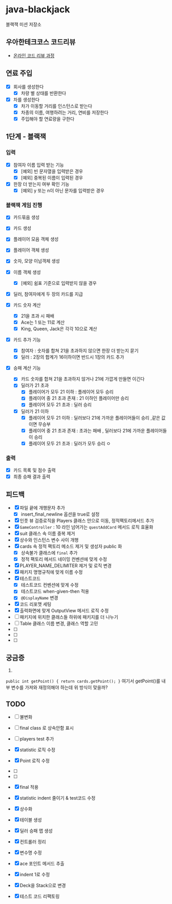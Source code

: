 # java-blackjack

블랙잭 미션 저장소

## 우아한테크코스 코드리뷰

- [온라인 코드 리뷰 과정](https://github.com/woowacourse/woowacourse-docs/blob/master/maincourse/README.md)

## 연료 주입

- [x] 회사를 생성한다
    - [x] 차량 별 상태를 반환한다
- [x] 차를 생성한다
    - [x] 차가 이동할 거리를 인스턴스로 받는다
    - [x] 차종의 이름, 여행하려는 거리, 연비를 저장한다
    - [x] 주입해야 할 연료량을 구한다

## 1단계 - 블랙잭

### 입력

- [x] 참여자 이름 입력 받는 기능
    - [x] [예외] 빈 문자열을 입력받은 경우
    - [x] [예외] 중복된 이름이 입력된 경우
- [x] 한장 더 받는지 여부 확인 기능
    - [x] [예외] y 또는 n이 아닌 문자를 입력받은 경우

### 블랙잭 게임 진행

- [x] 카드묶음 생성
- [x] 카드 생성
- [x] 플레이어 모음 객체 생성
- [x] 플레이어 객체 생성
- [x] 숫자, 모양 이넘객체 생성

- [x] 이름 객체 생성
    - [x] [예외] 쉼표 기준으로 입력받지 않을 경우
- [x] 딜러, 참여자에게 두 장의 카드를 지급
- [x] 카드 숫자 계산
    - [x] 21을 초과 시 패배
    - [x] Ace는 1 또는 11로 계산
    - [x] King, Queen, Jack은 각각 10으로 계산
- [x] 카드 추가 기능
    - [x] 참여자 : 숫자를 합쳐 21을 초과하지 않으면 한장 더 받는지 묻기
    - [x] 딜러 : 2장의 합계가 16이하이면 반드시 1장의 카드 추가
- [x] 승패 계산 기능
    - [x] 카드 숫자를 합쳐 21을 초과하지 않거나 21에 가깝게 만들면 이긴다
    - [x] 딜러가 21 초과
        - [X] 플레이어가 모두 21 이하 : 플레이어 모두 승리
        - [x] 플레이어 중 21 초과 존재 : 21 이하인 플레이어만 승리
        - [x] 플레이어 모두 21 초과 : 딜러 승리
    - [x] 딜러가 21 이하
        - [x] 플레이어 모두 21 이하 : 딜러보다 21에 가까운 플레이어들이 승리 ,같은 값이면 무승부
        - [x] 플레이어 중 21 초과 존재 : 초과는 패배 , 딜러보다 21에 가까운 플레이어들이 승리
        - [x] 플레이어 모두 21 초과 : 딜러가 모두 승리 ㅇ

### 출력

- [x] 카드 목록 및 점수 출력
- [x] 최종 승패 결과 출력

## 피드백

- [x] 파일 끝에 개행문자 추가
    - [x] insert_final_newline 옵션을 true로 설정
- [x] 인풋 뷰 검증로직을 Players 클래스 안으로 이동, 정적팩토리메서드 추가
- [x] `GameController` : 10 라인 넘어가는 `questAddCard` 메서드 로직 효율화
- [x] suit 클래스 속 이름 중복 제거
- [x] 상수와 인스턴스 변수 사이 개행
- [x] cards 속 정적 팩토리 메소드 제거 및 생성자 public 화
    - [x] 상속불가 클래스에 `final` 추가
    - [x] 정적 팩토리 메서드 네이밍 컨벤션에 맞게 수정
- [x] PLAYER_NAME_DELIMITER 제거 및 로직 변경
- [x] 패키지 명명규칙에 맞게 이름 수정
- [x] 테스트코드
    - [x] 테스트코드 컨벤션에 맞게 수정
    - [x] 테스트코드 when-given-then 적용
    - [x] `@DisplayName` 변경
- [x] 코드 리포맷 세팅
- [x] 출력화면에 맞게 OutputView 메서드 로직 수정
- [ ] 패키지에 위치한 클래스들 하위에 패키지를 더 나누기
- [ ] Table 클래스 이름 변경, 클래스 역할 고민
- [ ] 
- [ ] 
- [ ] 

## 궁금증

1.

`public int getPoint() { return cards.getPoint(); }`
여기서 getPoint()를 내부 변수를 가져와 재정의해야 하는데 위 방식이 맞을까?

## TODO

- [ ] 불변화
- [ ] final class 로 상속안함 표시
- [ ] players test 추가
- [x] statistic 로직 수정
- [x] Point 로직 수정
- [ ] 
- [ ] 

- [x] final 적용
- [x] statistic indent 줄이기 & test코드 수정
- [x] 상수화
- [x] 테이블 생성
- [x] 딜러 승패 맵 생성
- [x] 컨트롤러 정리
- [x] 변수명 수정
- [x] ace 포인트 메서드 추출
- [x] indent 1로 수정
- [x] Deck을 Stack으로 변경
- [x] 테스트 코드 리팩토링
